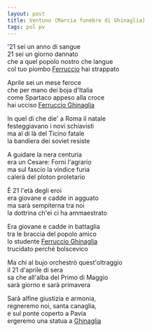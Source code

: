 ```yaml
---
layout: post
title: Ventuno (Marcia funebre di Ghinaglia)
tags: pol pv
---
```

'21 sei un anno di sangue\
21 sei un giorno dannato\
che a quel popolo nostro che langue\
col tuo piombo [Ferruccio](https://it.wikipedia.org/wiki/Ferruccio_Ghinaglia) hai strappato

Aprile sei un mese feroce\
che per mano dei boja d'Italia\
come Spartaco appeso alla croce\
hai ucciso [Ferruccio Ghinaglia](https://it.wikipedia.org/wiki/Ferruccio_Ghinaglia)

In quel dì che die' a Roma il natale\
festeggiavano i novi schiavisti\
ma al di là del Ticino fatale\
la bandiera dei soviet resiste

A guidare la nera centuria\
era un Cesare: Forni l'agrario\
ma sul fascio la vindice furia\
calerà del ploton proletario

È 21 l'età degli eroi\
era giovane e cadde in agguato\
ma sarà sempiterna tra noi\
la dottrina ch'ei ci ha ammaestrato

Era giovane e cadde in battaglia\
tra le braccia del popolo amico\
lo studente [Ferruccio Ghinaglia](https://it.wikipedia.org/wiki/Ferruccio_Ghinaglia)\
trucidato perché bolscevico

Ma chi al bujo orchestrò quest'oltraggio\
il 21 d'aprile di sera\
sa che all'alba del Primo di Maggio\
sarà giorno e sarà primavera

Sarà alfine giustizia e armonia,\
regneremo noi, santa canaglia,\
e sul ponte coperto a Pavia\
ergeremo una statua a [Ghinaglia](https://it.wikipedia.org/wiki/Ferruccio_Ghinaglia)